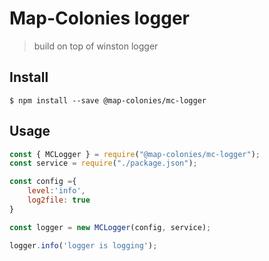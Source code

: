 # Map-Colonies logger
> build on top of winston logger
## Install

```
$ npm install --save @map-colonies/mc-logger
```

## Usage

```js
const { MCLogger } = require("@map-colonies/mc-logger");
const service = require("./package.json");

const config ={
    level:'info',
    log2file: true
}

const logger = new MCLogger(config, service);

logger.info('logger is logging');
```
